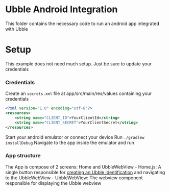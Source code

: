 # Ubble Android Integration

This folder contains the necessary code to run an android app integrated with Ubble

# Setup
This example does not need much setup. Just be sure to update your credentials

### Credentials
Create an `secrets.xml` file at app/src/main/res/values containing your credentials

```xml
<?xml version="1.0" encoding="utf-8"?>
<resources>
    <string name="CLIENT_ID">YourClientId</string>
    <string name="CLIENT_SECRET">YourClientSecret</string>
</resources>
```

Start your android emulator or connect your device
Run `./gradlew installDebug`
Navigate to the app inside the emulator and run

### App structure

The App is compose of 2 screens: Home and UbbleWebView - Home.js: A single button responsible for [creating an Ubble identification](https://ubbleai.github.io/developer-documentation/#create-an-identification) and navigating to the UbbleWebView - UbbleWebView: The webview component responsible for displaying the Ubble webview
